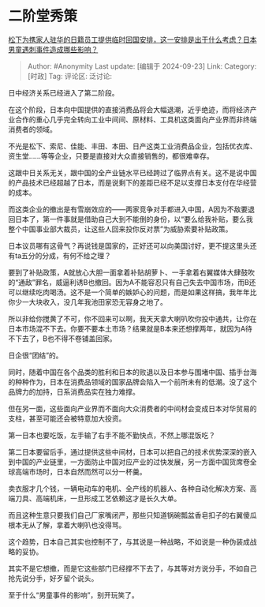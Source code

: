 # 二阶堂秀策
[松下为携家人驻华的日籍员工提供临时回国安排，这一安排是出于什么考虑？日本男童遇刺事件造成哪些影响？](https://www.zhihu.com/question/667668854/answer/3633031867)

> Author: #Anonymity
> Last update: [编辑于 2024-09-23]
> Link:
> Category: [时政]
> Tag: 
> 评论区:
> 泛讨论:

日中经济关系已经进入了第二阶段。

在这个阶段，日本向中国提供的直接消费品将会大幅退潮，近乎绝迹，而将经济产业合作的重心几乎完全转向工业中间间、原材料、工具机这类面向产业界而非终端消费者的领域。

不光是松下、索尼、佳能、丰田、本田、日产这类工业消费品企业，包括优衣库、资生堂……等等企业，只要是直接对大众直接销售的，都很难幸存。

这跟中日关系无关，跟中国的全产业链水平已经跨过了临界点有关。这不是说中国的产品技术已经超越了日本，而是说剩下的差距已经不足以支撑日本支付在华经营的成本。

而这类企业的撤出是有雪崩效应的——两家竞争对手都进入中国，A因为不敌要退回日本了，第一件事就是借助自己大到不能倒的身份，以“要么给我补贴，要么我整个中国事业部大裁员，让这些人回来投你反对票”为威胁索要补贴政策。

日本议员哪有这骨气？再说钱是国家的，正好还可以向美国讨好，更不提这里头还有ta五分的分成，有何不给之理？

要到了补贴政策，A就放心大胆一面拿着补贴胡萝卜、一手拿着右翼媒体大肆鼓吹的“通敌”罪名，威逼利诱B也撤回。因为A不能容忍只有自己失去中国市场，而B还可以继续吃肉喝汤。这不是一个简单的嫉妒心的问题，而是如果这样搞，我年年比你少一大块收入，没几年我池田家恐无容身之地了。

所以非给你搅黄了不可，你不回来可以啊，我天天拿大喇叭吹你投中通共，让你在日本市场混不下去。你要不要本土市场？结果就是B本来还想撑两年，就因为A待不下去了，B也不得不卷铺盖回家。

日企很“团结”的。

同时，随着中国在各个品类的胜利和日本的败退以及日本参与围堵中国、插手台海的种种作为，日本在消费品领域的国家品牌会陷入一个前所未有的低潮。没了这个品牌力的加持，日系消费品实在独力难撑。

但在另一面，这些面向产业界而不面向大众消费者的中间材会变成日本对华贸易的支柱，甚至可能还会被特意加大投资。

第一日本也要吃饭，左手输了右手不能不勤快点，不然上哪混饭吃？

第二日本要留后手，通过提供这些中间材，日本可以把自己的技术优势深深的嵌入到中国的产业链里，一方面防止中国对应产业的过快发展，另一方面中国货席卷全球高端市场时，日本自然而然可以分一杯羹。

卖衣服才几个钱，一辆电动车的电机、全产线的机器人、各种自动化解决方案、高端刀具、高端机床，一旦形成工艺依赖这才是长久大单。

而且这种生意只要我们自己厂家嘴闭严，那些只知道锅碗瓢盆香皂扣子的右翼傻瓜根本无从了解，拿着大喇叭也没得骂。

这个趋势，日本自己其实也控制不了，与其说是一种战略，不如说是一种伪装成战略的妥协。

其实不是它想撤，而是它这些部门已经撑不下去了，与其等对方说分手，不如自己抢先说分手，好歹留个说头。

至于什么“男童事件的影响”，别开玩笑了。